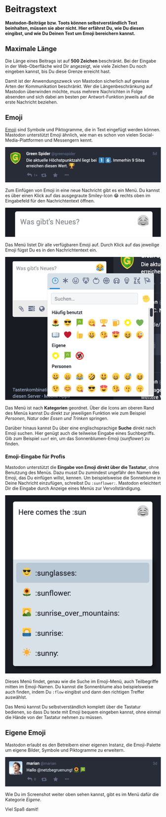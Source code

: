 # Beitragstext

**Mastodon-Beiträge bzw. Toots können selbstverständlich Text beinhalten, müssen sie aber nicht. Hier erfährst Du, wie Du diesen eingibst, und wie Du Deinen Text um Emoji bereichern kannst.**

## Maximale Länge

Die Länge eines Beitrags ist auf **500 Zeichen** beschränkt. Bei der Eingabe in der Web-Oberfläche wird Dir angezeigt, wie viele Zeichen Du noch eingeben kannst, bis Du diese Grenze erreicht hast.

Damit ist der Anwendungszweck von Mastodon sicherlich auf gewisse Arten der Kommunikation beschränkt. Wer die Längenbeschränkung auf Mastodon überwinden möchte, muss mehrere Nachrichten in Folge absenden und sich dabei am besten per Antwort-Funktion jeweils auf die erste Nachricht beziehen.

## Emoji

[Emoji](https://de.wikipedia.org/wiki/Emoji) sind Symbole und Piktogramme, die in Text eingefügt werden können. Mastodon unterstützt Emoji ähnlich, wie man es schon von vielen Social-Media-Plattformen und Messengern kennt.

![Toot mit Emoji](img/emoji-toot.png?1)

Zum Einfügen von Emoji in eine neue Nachricht gibt es ein Menü. Du kannst es über einen Klick auf das ausgegraute Smiley-Icon 😂 rechts oben im Eingabefeld für den Nachrichtentext öffnen.

![Toot mit eigenen Emoji](img/emoji-menu-icon.png)

Das Menü listet Dir alle verfügbaren Emoji auf. Durch Klick auf das jeweilige Emoji fügst Du es in den Nachrichtentext ein.

![Emoji-Menü](img/emoji-menu.png)

Das Menü ist nach **Kategorien** geordnet. Über die Icons am oberen Rand des Menüs kannst Du direkt zur jeweiligen Funktion wie zum Beispiel _Personen_, _Natur_ oder _Essen und Trinken_ springen.

Darüber hinaus kannst Du über eine englischsprachige **Suche** direkt nach Emoji suchen. Hier genügt auch die teilweise Eingabe eines Suchbegriffs. Gib zum Beispiel `sunf` ein, um das Sonnenblumen-Emoji (_sunflower_) zu finden.

### Emoji-Eingabe für Profis

Mastodon unterstützt die **Eingabe von Emoji direkt über die Tastatur**, ohne Benutzung des Menüs. Dazu musst Du zumindest ungefähr den Namen des Emoji, das Du einfügen willst, kennen. Um beispielsweise die Sonneblume in Deine Nachricht einzufügen, schreibst Du `:sunflower:`. Mastodon erleichtert Dir die Eingabe durch Anzeige eines Menüs zur Vervollständigung.

![Emoji-Eingabe mit Autovervollständigung](img/emoji-autocomplete.png)

Dieses Menü findet, genau wie die Suche im Emoji-Menü, auch Teilbegriffe mitten im Emoji-Namen. Du kannst die Sonnenblume also beispielsweise auch finden, indem Du `:flow` eingibst und dann den richtigen Treffer auswählst.

Das Menü kannst Du selbstverständlich komplett über die Tastatur bedienen, so dass Du texte mit Emoji bequem eingeben kannst, ohne einmal die Hände von der Tastatur nehmen zu müssen.

## Eigene Emoji

Mastodon erlaubt es den Betreibern einer eigenen Instanz, die Emoji-Palette um eigene Bilder, Symbole und Piktogramme zu erweitern.

![Toot mit eigenen Emoji](img/emoji-custom.png)

Wie Du im Screenshot weiter oben sehen kannst, gibt es im Menü dafür die Kategorie _Eigene_.

Viel Spaß damit!
